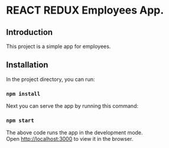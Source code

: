 # REACT REDUX Employees App.

## Introduction

This project is a simple app for employees.

## Installation

In the project directory, you can run:

### `npm install`

Next you can serve the app by running this command:

### `npm start`

The above code runs the app in the development mode.<br />
Open [http://localhost:3000](http://localhost:3000) to view it in the browser.
